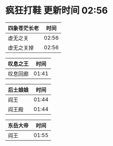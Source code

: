 # 疯狂打鞋 更新时间 02:56

| 四象苍茫长老   | 时间    |
|--------|-------|
| 虚无之关 | 02:56 |
| 虚无之关掉 | 02:56 |

| 叹息之王   | 时间    |
|--------|-------|
| 叹息回廊 | 01:41 |

| 后土娘娘   | 时间    |
|--------|-------|
| 阎王 | 01:44 |
| 阎王殿 | 01:44 |

| 东岳大帝   | 时间    |
|--------|-------|
| 阎王 | 01:55 |